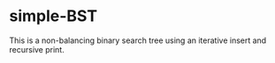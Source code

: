 # simple-BST
This is a non-balancing binary search tree using an iterative insert and recursive print.
